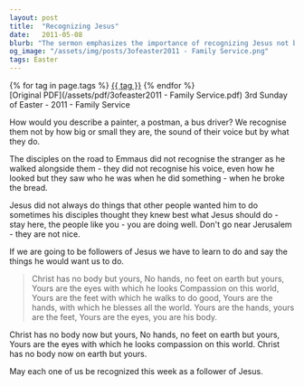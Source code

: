```yaml
---
layout: post
title:  "Recognizing Jesus"
date:   2011-05-08
blurb: "The sermon emphasizes the importance of recognizing Jesus not by his physical appearance but by his actions. It highlights the need for followers of Jesus to emulate his actions and compassion. The sermon concludes with a powerful reminder that as followers, we are the body of Christ on earth."
og_image: "/assets/img/posts/3ofeaster2011 - Family Service.png"
tags: Easter
---    
```

<div class="tag-pills">
    {% for tag in page.tags %}
    <a href="{{ site.baseurl }}/tag/{{ tag | slugify }}" class="tag-pill">{{ tag }}</a>
    {% endfor %}
</div>
[Original PDF](/assets/pdf/3ofeaster2011 - Family Service.pdf)
3rd Sunday of Easter - 2011 - Family Service

How would you describe a painter, a postman, a bus driver? We recognise them not by how big or small they are, the sound of their voice but by what they do.

The disciples on the road to Emmaus did not recognise the stranger as he walked alongside them - they did not recognise his voice, even how he looked but they saw who he was when he did something - when he broke the bread.

Jesus did not always do things that other people wanted him to do sometimes his disciples thought they knew best what Jesus should do - stay here, the people like you - you are doing well. Don't go near Jerusalem - they are not nice.

If we are going to be followers of Jesus we have to learn to do and say the things he would want us to do.

> Christ has no body but yours,
> No hands, no feet on earth but yours,
> Yours are the eyes with which he looks
> Compassion on this world,
> Yours are the feet with which he walks to do good,
> Yours are the hands, with which he blesses all the world.
> Yours are the hands, yours are the feet,
> Yours are the eyes, you are his body.

Christ has no body now but yours,
No hands, no feet on earth but yours,
Yours are the eyes with which he looks compassion on this world.
Christ has no body now on earth but yours.

May each one of us be recognized this week as a follower of Jesus.
